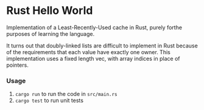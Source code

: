 # Rust Hello World

Implementation of a Least-Recently-Used cache in Rust, purely forthe purposes of learning the language.

It turns out that doubly-linked lists are difficult to implement in Rust because of the requirements that each value have exactly one owner. This implementation uses a fixed length vec, with array indices in place of pointers.

### Usage
1. `cargo run` to run the code in `src/main.rs`
1. `cargo test` to run unit tests
